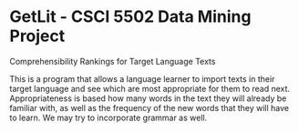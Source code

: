 # GetLit - CSCI 5502 Data Mining Project 
Comprehensibility Rankings for Target Language Texts

This is a program that allows a language learner to import texts in
their target language and see which are most appropriate for them
to read next. Appropriateness is based how many words in the text
they will already be familiar with, as well as the frequency of the
new words that they will have to learn. We may try to incorporate
grammar as well.